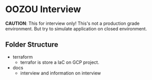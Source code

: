 # OOZOU Interview

**CAUTION**: This for interview only! This's not a production grade
environment. But try to simulate application on closed environment.

## Folder Structure

- terraform
  - terrafor is store a IaC on GCP project.
- docs
  - interview and information on interview
